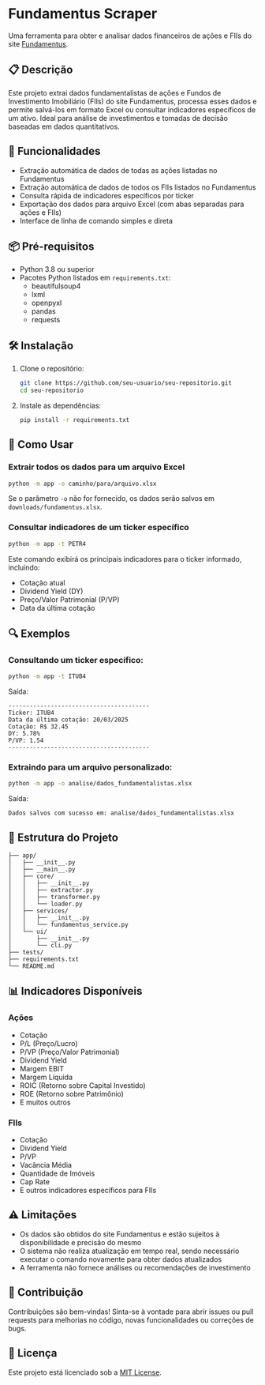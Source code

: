 # Fundamentus Scraper

Uma ferramenta para obter e analisar dados financeiros de ações e FIIs do site [Fundamentus](https://www.fundamentus.com.br/).

## 📋 Descrição

Este projeto extrai dados fundamentalistas de ações e Fundos de Investimento Imobiliário (FIIs) do site Fundamentus, processa esses dados e permite salvá-los em formato Excel ou consultar indicadores específicos de um ativo. Ideal para análise de investimentos e tomadas de decisão baseadas em dados quantitativos.

## 🚀 Funcionalidades

- Extração automática de dados de todas as ações listadas no Fundamentus
- Extração automática de dados de todos os FIIs listados no Fundamentus
- Consulta rápida de indicadores específicos por ticker
- Exportação dos dados para arquivo Excel (com abas separadas para ações e FIIs)
- Interface de linha de comando simples e direta

## 📦 Pré-requisitos

- Python 3.8 ou superior
- Pacotes Python listados em `requirements.txt`:
  - beautifulsoup4
  - lxml
  - openpyxl
  - pandas
  - requests

## 🛠️ Instalação

1. Clone o repositório:
   ```bash
   git clone https://github.com/seu-usuario/seu-repositorio.git
   cd seu-repositorio
   ```

2. Instale as dependências:
   ```bash
   pip install -r requirements.txt
   ```

## 📖 Como Usar

### Extrair todos os dados para um arquivo Excel

```bash
python -m app -o caminho/para/arquivo.xlsx
```

Se o parâmetro `-o` não for fornecido, os dados serão salvos em `downloads/fundamentus.xlsx`.

### Consultar indicadores de um ticker específico

```bash
python -m app -t PETR4
```

Este comando exibirá os principais indicadores para o ticker informado, incluindo:
- Cotação atual
- Dividend Yield (DY)
- Preço/Valor Patrimonial (P/VP)
- Data da última cotação

## 🔍 Exemplos

### Consultando um ticker específico:

```bash
python -m app -t ITUB4
```

Saída:
```
----------------------------------------
Ticker: ITUB4
Data da última cotação: 20/03/2025
Cotação: R$ 32.45
DY: 5.78%
P/VP: 1.54
----------------------------------------
```

### Extraindo para um arquivo personalizado:

```bash
python -m app -o analise/dados_fundamentalistas.xlsx
```

Saída:
```
Dados salvos com sucesso em: analise/dados_fundamentalistas.xlsx
```

## 📁 Estrutura do Projeto

```
├── app/
│   ├── __init__.py
│   ├── __main__.py
│   ├── core/
│   │   ├── __init__.py
│   │   ├── extractor.py
│   │   ├── transformer.py
│   │   └── loader.py
│   ├── services/
│   │   ├── __init__.py
│   │   └── fundamentus_service.py
│   └── ui/
│       ├── __init__.py
│       └── cli.py
├── tests/
├── requirements.txt
└── README.md
```

## 📊 Indicadores Disponíveis

### Ações
- Cotação
- P/L (Preço/Lucro)
- P/VP (Preço/Valor Patrimonial)
- Dividend Yield
- Margem EBIT
- Margem Líquida
- ROIC (Retorno sobre Capital Investido)
- ROE (Retorno sobre Patrimônio)
- E muitos outros

### FIIs
- Cotação
- Dividend Yield
- P/VP
- Vacância Média
- Quantidade de Imóveis
- Cap Rate
- E outros indicadores específicos para FIIs

## ⚠️ Limitações

- Os dados são obtidos do site Fundamentus e estão sujeitos à disponibilidade e precisão do mesmo
- O sistema não realiza atualização em tempo real, sendo necessário executar o comando novamente para obter dados atualizados
- A ferramenta não fornece análises ou recomendações de investimento

## 🤝 Contribuição

Contribuições são bem-vindas! Sinta-se à vontade para abrir issues ou pull requests para melhorias no código, novas funcionalidades ou correções de bugs.

## 📄 Licença

Este projeto está licenciado sob a [MIT License](LICENSE).
